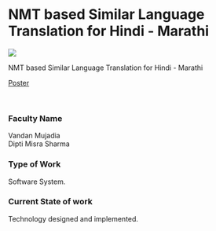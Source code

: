 # NMT based Similar Language Translation for Hindi - Marathi

![](https://i.imgur.com/9tFc0Qj.png)

NMT based Similar Language Translation for Hindi - Marathi

[Poster](36.%20NMT%20based%20Similar%20Language%20Translation%20for%20Hindi%20-%20Marathi.pdf)

<br>


### Faculty Name

Vandan Mujadia<br>
Dipti Misra Sharma


### Type of Work

Software System.


### Current State of work

Technology designed and implemented.
